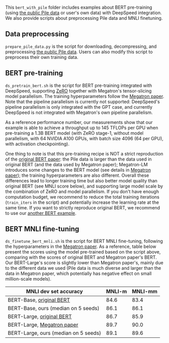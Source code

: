 This ```bert_with_pile``` folder includes examples about BERT pre-training (using [the public Pile data](https://github.com/EleutherAI/the-pile) or user's own data) with DeepSpeed integration. We also provide scripts about preprocessing Pile data and MNLI finetuning.

## Data preprocessing
```prepare_pile_data.py``` is the script for downloading, decompressing, and preprocessing [the public Pile data](https://github.com/EleutherAI/the-pile). Users can also modify this script to preprocess their own training data.

## BERT pre-training
```ds_pretrain_bert.sh``` is the script for BERT pre-training integrated with DeepSpeed, supporting [ZeRO](https://www.deepspeed.ai/tutorials/zero/) together with Megatron's tensor-slicing model parallelism. The training hyperparameters follow the [Megatron paper](https://arxiv.org/abs/1909.08053). Note that the pipeline parallelism is currently not supported: DeepSpeed's pipeline parallelism is only integrated with the GPT case, and currently DeepSpeed is not integrated with Megatron's own pipeline parallelism.

As a reference performance number, our measurements show that our example is able to achieve a throughput up to 145 TFLOPs per GPU when pre-training a 1.3B BERT model (with ZeRO stage-1, without model parallelism, with 64 NVIDIA A100 GPUs, with batch size 4096 (64 per GPU), with activation checkpointing).

One thing to note is that this pre-training recipe is NOT a strict reproduction of the [original BERT paper](https://arxiv.org/abs/1810.04805): the Pile data is larger than the data used in original BERT (and the data used by Megatron paper); Megatron-LM introduces some changes to the BERT model (see details in [Megatron paper](https://arxiv.org/abs/1909.08053)); the training hyperparameters are also different. Overall these differences lead to longer training time but also better model quality than original BERT (see MNLI score below), and supporting large model scale by the combination of ZeRO and model parallelism. If you don't have enough computation budget, we recommend to reduce the total training iterations (```train_iters``` in the script) and potentially increase the learning rate at the same time. If you want to strictly reproduce original BERT, we recommend to use our [another BERT example](https://github.com/deepspeedai/DeepSpeedExamples/tree/master/bing_bert).

## BERT MNLI fine-tuning
```ds_finetune_bert_mnli.sh``` is the script for BERT MNLI fine-tuning, following the hyperparameters in the [Megatron paper](https://arxiv.org/abs/1909.08053). As a reference, table below present the scores using the model pre-trained based on the script above, comparing with the scores of original BERT and Megatron paper's BERT. Our BERT-Large's score is slightly lower than Megatron paper's, mainly due to the different data we used (Pile data is much diverse and larger than the data in Megatron paper, which potentially has negative effect on small million-scale models).

| MNLI dev set accuracy | **MNLI-m** | **MNLI-mm** |
| ---------- |---------- |---------- |
| BERT-Base, [original BERT](https://arxiv.org/abs/1810.04805) | 84.6 | 83.4 |
| BERT-Base, ours (median on 5 seeds) | 86.1 | 86.1 |
| BERT-Large, [original BERT](https://arxiv.org/abs/1810.04805) | 86.7 | 85.9 |
| BERT-Large, [Megatron paper](https://arxiv.org/abs/1909.08053) | 89.7 | 90.0 |
| BERT-Large, ours (median on 5 seeds) | 89.1 | 89.6 |
